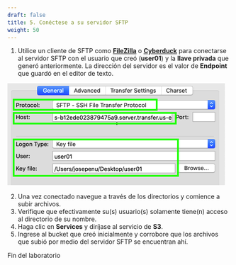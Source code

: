 ```yaml
---
draft: false
title: 5. Conéctese a su servidor SFTP
weight: 50
---
```

1. Utilice un cliente de SFTP como [**FileZilla**](https://filezilla-project.org/download.php) o [**Cyberduck**](https://cyberduck.io/download/) para conectarse al servidor SFTP con el usuario que creó (**user01**) y la **llave privada** que generó anteriormente. La dirección del servidor es el valor de **Endpoint** que guardó en el editor de texto.

![Create S3 bucket](/static/images/tr/conectar.png)

2. Una vez conectado navegue a través de los directorios y comience a subir archivos.
3. Verifique que efectivamente su(s) usuario(s) solamente tiene(n) acceso al directorio de su nombre.
4. Haga clic en **Services** y diríjase al servicio de **S3**.
5. Ingrese al bucket que creó inicialmente y corrobore que los archivos que subió por medio del servidor SFTP se encuentran ahí.

Fin del laboratorio